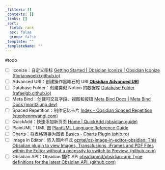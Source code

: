 ```yaml
---
_filters: []
_contexts: []
_links: []
_sort:
  field: rank
  asc: false
  group: false
_template: ""
_templateName: ""
---
```

#todo

- [ ] Iconize：自定义图标 [Getting Started | Obsidian Iconize | Obsidian Iconize (florianwoelki.github.io)](https://florianwoelki.github.io/obsidian-iconize/guide/getting-started.html)
- [ ] Advanced URI：创建操作黑曜石的 URI [**Obsidian Advanced URI**](https://vinzent03.github.io/obsidian-advanced-uri/zh-CN/)
- [ ] Database Folder：创建类似 Notion 的数据库 [Database Folder (rafaelgb.github.io)](https://rafaelgb.github.io/obsidian-db-folder/)
- [ ] Meta Bind：创建可交互字段、视图和按钮 [Meta Bind Docs | Meta Bind Docs (moritzjung.dev)](https://www.moritzjung.dev/obsidian-meta-bind-plugin-docs/)
- [ ] Spaced Repetition：制作记忆卡片 [Index - Obsidian Spaced Repetition (stephenmwangi.com)](https://www.stephenmwangi.com/obsidian-spaced-repetition/)
- [ ] QuickAdd：快速添加新页面 [Home | QuickAdd (obsidian.guide)](https://quickadd.obsidian.guide/)
- [ ] PlainUML：UML 图 [PlantUML Language Reference Guide](https://plantuml.com/zh/guide)
- [ ] Charts：将表格转换为图表 [Basics - Charts Plugin (phib.ro)](https://charts.phib.ro/Meta/Charts/Basics)
- [ ] Image in Editor：嵌入图片样式 [ozntel/oz-image-in-editor-obsidian: This Obsidian plugin to view Images, Transclusions, iFrames and PDF Files within the Editor without a necessity to switch to Preview. (github.com)](https://github.com/ozntel/oz-image-in-editor-obsidian)
- [ ] Obsidian API：Obsidian 插件 API [obsidianmd/obsidian-api: Type definitions for the latest Obsidian API. (github.com)](https://github.com/obsidianmd/obsidian-api/tree/master)
